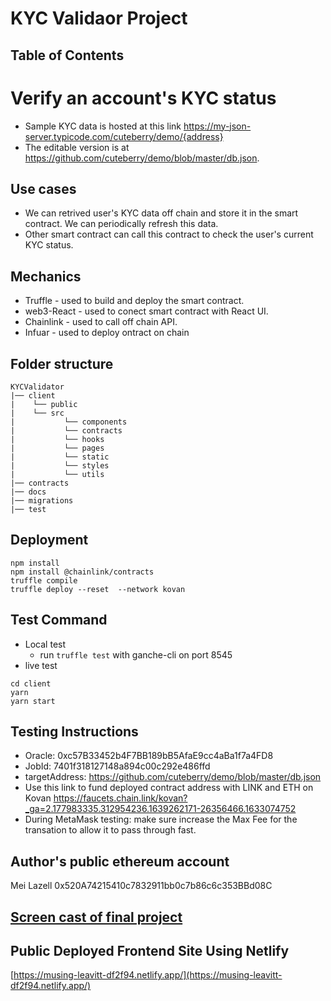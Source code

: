 # KYC Validaor Project

## Table of Contents

# Verify an account's KYC status
- Sample KYC data is hosted at this link https://my-json-server.typicode.com/cuteberry/demo/{address}
- The editable version is at https://github.com/cuteberry/demo/blob/master/db.json. 

## Use cases
-  We can retrived user's KYC data off chain and store it in the smart contract. We can periodically refresh this data. 
-  Other smart contract can call this contract to check the user's current KYC status. 

## Mechanics
-  Truffle - used to build and deploy the smart contract. 
-  web3-React - used to conect smart contract with React UI.  
-  Chainlink - used to call off chain API. 
-  Infuar - used to deploy ontract on chain 

## Folder structure
```
KYCValidator
|── client
|    └── public
|    └── src
|           └── components
|           └── contracts
|           └── hooks
|           └── pages
|           └── static
|           └── styles
|           └── utils
|── contracts
|── docs
|── migrations
|── test
```

## Deployment
```
npm install 
npm install @chainlink/contracts
truffle compile
truffle deploy --reset  --network kovan
```

## Test Command
- Local test
    - run `truffle test` with ganche-cli on port 8545
- live test
```
cd client
yarn
yarn start
```

## Testing Instructions
- Oracle: 0xc57B33452b4F7BB189bB5AfaE9cc4aBa1f7a4FD8
- JobId: 7401f318127148a894c00c292e486ffd
- targetAddress: https://github.com/cuteberry/demo/blob/master/db.json
- Use this link to fund deployed contract address with LINK and ETH on Kovan
https://faucets.chain.link/kovan?_ga=2.177983335.312954236.1639262171-26356466.1633074752
- During MetaMask testing: make sure increase the Max Fee for the transation to allow it to pass through fast. 

## Author's public ethereum account
Mei Lazell
0x520A74215410c7832911bb0c7b86c6c353BBd08C

## [Screen cast of final project](https://drive.google.com/file/d/116_89AJQnns5Jth5AYIigYG79U8ycLLA/view?usp=sharing)

## Public Deployed Frontend Site Using Netlify
[https://musing-leavitt-df2f94.netlify.app/](https://musing-leavitt-df2f94.netlify.app/)





